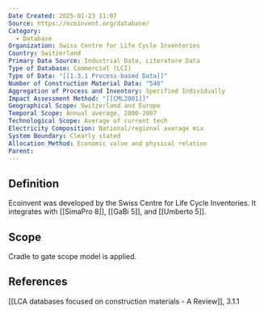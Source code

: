 ```yaml
---
Date Created: 2025-01-23 11:07
Source: https://ecoinvent.org/database/
Category:
  - Database
Organization: Swiss Centre for Life Cycle Inventories
Country: Switzerland
Primary Data Source: Industrial Data, Literature Data
Type of Database: Commercial (LCI)
Type of Data: "[[1.3.1 Process-based Data]]"
Number of Construction Material Data: "540"
Aggregation of Process and Inventory: Specified Individually
Impact Assessment Method: "[[CML2001]]"
Geographical Scope: Switzerland and Europe
Temporal Scope: Annual average, 2000-2007
Technological Scope: Average of current tech
Electricity Composition: National/regional average mix
System Boundary: Clearly stated
Allocation Method: Economic value and physical relation
Parent: 
---
```

## Definition
Ecoinvent was developed by the Swiss Centre for Life Cycle Inventories. It integrates with [[SimaPro 8]], [[GaBi 5]], and [[Umberto 5]]. 
## Scope
Cradle to gate scope model is applied.
## References
[[LCA databases focused on construction materials - A Review]], 3.1.1